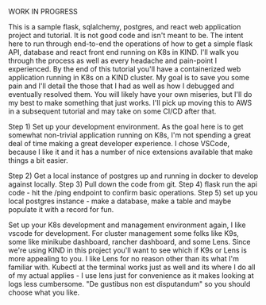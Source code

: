WORK IN PROGRESS

This is a sample flask, sqlalchemy, postgres, and react web application project and tutorial. It is not good code and isn't meant to be. The intent here to run through end-to-end the operations of how to get a simple flask API, database and react front end running on K8s in KIND. I'll walk you through the process as well as every headache and pain-point I experienced. By the end of this tutorial you'll have a containerized web application running in K8s on a KIND cluster. My goal is to save you some pain and I'll detail the those that I had as well as how I debugged and eventually resolved them. You will likely have your own miseries, but I'll do my best to make something that just works. I'll pick up moving this to AWS in a subsequent tutorial and may take on some CI/CD after that.

Step 1) Set up your development environment.
As the goal here is to get somewhat non-trivial application running on K8s, I'm not spending a great deal of time making a great developer experience. I chose VSCode, because I like it and it has a number of nice extensions available that make things a bit easier.

Step 2) Get a local instance of postgres up and running in docker to develop against locally.
Step 3) Pull down the code from git.
Step 4) flask run the api code - hit the /ping endpoint to confirm basic operations.
Step 5) set up you local postgres instance - make a database, make a table and maybe populate it with a record for fun.

Set up your K8s development and management environment
again, I like vscode for development. For cluster management some folks like K9s, some like minikube dashboard, rancher dashboard, and some Lens. Since we're using KIND in this project you'll want to see which if K9s or Lens is more appealing to you. I like Lens for no reason other than its what I'm familiar with. Kubectl at the terminal works just as well and its where I do all of my actual applies - I use lens just for convenience as it makes looking at logs less cumbersome. "De gustibus non est disputandum" so you should choose what you like.
